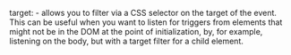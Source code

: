 target:<CSS selector> - allows you to filter via a CSS selector on the target of the event.
This can be useful when you want to listen for triggers from elements that might not be in the DOM at the point of initialization, by, for example, listening on the body, but with a target filter for a child element.
